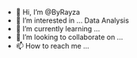 - 👋 Hi, I’m @ByRayza
- 👀 I’m interested in ... Data Analysis
- 🌱 I’m currently learning ...
- 💞️ I’m looking to collaborate on ...
- 📫 How to reach me ...

<!---
ByRayza/ByRayza is a ✨ special ✨ repository because its `README.md` (this file) appears on your GitHub profile.
You can click the Preview link to take a look at your changes.
--->
